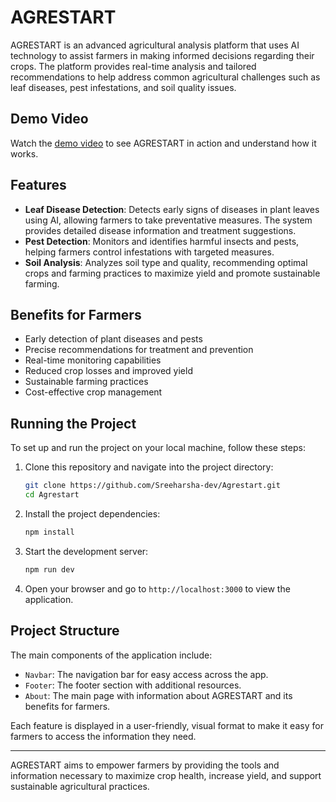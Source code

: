 # AGRESTART

AGRESTART is an advanced agricultural analysis platform that uses AI technology to assist farmers in making informed decisions regarding their crops. The platform provides real-time analysis and tailored recommendations to help address common agricultural challenges such as leaf diseases, pest infestations, and soil quality issues.

## Demo Video

Watch the [demo video](https://youtu.be/cS2nC0rTTmc) to see AGRESTART in action and understand how it works.

## Features

- **Leaf Disease Detection**: Detects early signs of diseases in plant leaves using AI, allowing farmers to take preventative measures. The system provides detailed disease information and treatment suggestions.
- **Pest Detection**: Monitors and identifies harmful insects and pests, helping farmers control infestations with targeted measures.
- **Soil Analysis**: Analyzes soil type and quality, recommending optimal crops and farming practices to maximize yield and promote sustainable farming.

## Benefits for Farmers

- Early detection of plant diseases and pests
- Precise recommendations for treatment and prevention
- Real-time monitoring capabilities
- Reduced crop losses and improved yield
- Sustainable farming practices
- Cost-effective crop management

## Running the Project

To set up and run the project on your local machine, follow these steps:

1. Clone this repository and navigate into the project directory:
   ```bash
   git clone https://github.com/Sreeharsha-dev/Agrestart.git
   cd Agrestart
   ```

2. Install the project dependencies:
   ```bash
   npm install
   ```

3. Start the development server:
   ```bash
   npm run dev
   ```

4. Open your browser and go to `http://localhost:3000` to view the application.

## Project Structure

The main components of the application include:
- `Navbar`: The navigation bar for easy access across the app.
- `Footer`: The footer section with additional resources.
- `About`: The main page with information about AGRESTART and its benefits for farmers.

Each feature is displayed in a user-friendly, visual format to make it easy for farmers to access the information they need.

---

AGRESTART aims to empower farmers by providing the tools and information necessary to maximize crop health, increase yield, and support sustainable agricultural practices.
